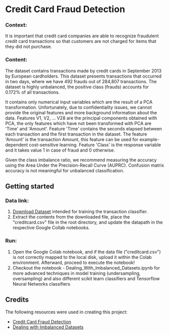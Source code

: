 # Credit Card Fraud Detection

### Context:
It is important that credit card companies are able to recognize fraudulent credit card transactions so that customers are not charged for items that they did not purchase.

### Content:
The dataset contains transactions made by credit cards in September 2013 by European cardholders.
This dataset presents transactions that occurred in two days, where we have 492 frauds out of 284,807 transactions. The dataset is highly unbalanced, the positive class (frauds) accounts for 0.172% of all transactions.

It contains only numerical input variables which are the result of a PCA transformation. Unfortunately, due to confidentiality issues, we cannot provide the original features and more background information about the data. Features V1, V2, … V28 are the principal components obtained with PCA, the only features which have not been transformed with PCA are 'Time' and 'Amount'. Feature 'Time' contains the seconds elapsed between each transaction and the first transaction in the dataset. The feature 'Amount' is the transaction Amount, this feature can be used for example-dependent cost-sensitive learning. Feature 'Class' is the response variable and it takes value 1 in case of fraud and 0 otherwise.

Given the class imbalance ratio, we recommend measuring the accuracy using the Area Under the Precision-Recall Curve (AUPRC). Confusion matrix accuracy is not meaningful for unbalanced classification.

## Getting started

### Data link:
1. [Download Dataset](https://www.kaggle.com/datasets/mlg-ulb/creditcardfraud) intended for training the transaction classifier.
2. Extract the contents from the downloaded file, place the "creditcard.csv" file in the root directory, and update the datapath in the respective Google Collab notebooks.

### Run:
1. Open the Google Colab notebook, and if the data file ("creditcard.csv") is not correctly mapped to the local disk, upload it within the Colab environment. Afterward, proceed to execute the notebook!
2. Checkout the notebook - Dealing_With_Imbalanced_Datasets.ipynb for more advanced techniques in model training (undersampling, oversampling) and also different scikit learn  classifiers and Tensorflow Neural Networks classifiers

## Credits

The following resources were used in creating this project:
- [Credit Card Fraud Detection](https://www.kaggle.com/datasets/mlg-ulb/creditcardfraud)
- [Dealing with Imbalanced Datasets](https://www.kaggle.com/code/janiobachmann/credit-fraud-dealing-with-imbalanced-datasets)
